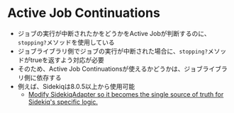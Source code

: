 # Active Job Continuations

* ジョブの実行が中断されたかをどうかをActive Jobが判断するのに、`stopping?`メソッドを使用している
* ジョブライブラリ側でジョブの実行が中断された場合に、`stopping?`メソッドがtrueを返すよう対応が必要
* そのため、Active Job Continuationsが使えるかどうかは、ジョブライブラリ側に依存する
* 例えば、Sidekiqは8.0.5以上から使用可能
  * [Modify SidekiqAdapter so it becomes the single source of truth for Sidekiq's specific logic.](https://github.com/sidekiq/sidekiq/pull/6732)

